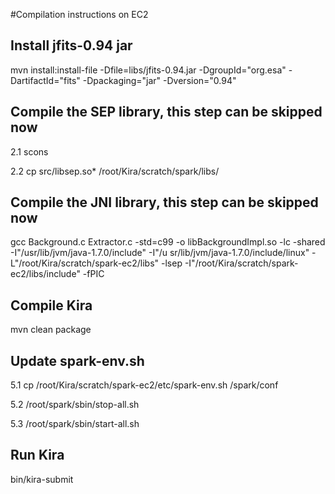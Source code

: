 #Compilation instructions on EC2

## Install jfits-0.94 jar

mvn install:install-file -Dfile=libs/jfits-0.94.jar -DgroupId="org.esa" -DartifactId="fits" -Dpackaging="jar" -Dversion="0.94"

## Compile the SEP library, this step can be skipped now

2.1 scons

2.2 cp src/libsep.so* /root/Kira/scratch/spark/libs/

## Compile the JNI library, this step can be skipped now

gcc Background.c Extractor.c -std=c99 -o libBackgroundImpl.so -lc -shared -I"/usr/lib/jvm/java-1.7.0/include" -I"/u
sr/lib/jvm/java-1.7.0/include/linux" -L"/root/Kira/scratch/spark-ec2/libs" -lsep -I"/root/Kira/scratch/spark-ec2/libs/include" -fPIC

## Compile Kira

mvn clean package

## Update spark-env.sh

5.1 cp /root/Kira/scratch/spark-ec2/etc/spark-env.sh /spark/conf

5.2 /root/spark/sbin/stop-all.sh

5.3 /root/spark/sbin/start-all.sh

## Run Kira

bin/kira-submit